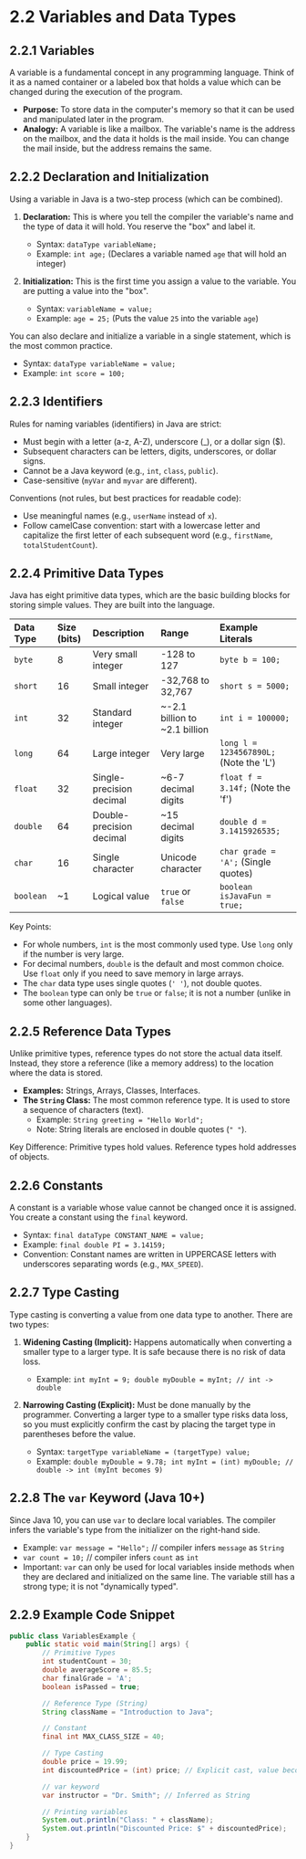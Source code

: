 # 2.2 Variables and Data Types

## 2.2.1 Variables

A variable is a fundamental concept in any programming language. Think of it as a named container or a labeled box that holds a value which can be changed during the execution of the program.

- **Purpose:** To store data in the computer's memory so that it can be used and manipulated later in the program.
- **Analogy:** A variable is like a mailbox. The variable's name is the address on the mailbox, and the data it holds is the mail inside. You can change the mail inside, but the address remains the same.

## 2.2.2 Declaration and Initialization

Using a variable in Java is a two-step process (which can be combined).

1.  **Declaration:** This is where you tell the compiler the variable's name and the type of data it will hold. You reserve the "box" and label it.

    - Syntax: `dataType variableName;`
    - Example: `int age;` (Declares a variable named `age` that will hold an integer)

2.  **Initialization:** This is the first time you assign a value to the variable. You are putting a value into the "box".
    - Syntax: `variableName = value;`
    - Example: `age = 25;` (Puts the value `25` into the variable `age`)

You can also declare and initialize a variable in a single statement, which is the most common practice.

- Syntax: `dataType variableName = value;`
- Example: `int score = 100;`

## 2.2.3 Identifiers

Rules for naming variables (identifiers) in Java are strict:

- Must begin with a letter (a-z, A-Z), underscore (\_), or a dollar sign ($).
- Subsequent characters can be letters, digits, underscores, or dollar signs.
- Cannot be a Java keyword (e.g., `int`, `class`, `public`).
- Case-sensitive (`myVar` and `myvar` are different).

Conventions (not rules, but best practices for readable code):

- Use meaningful names (e.g., `userName` instead of `x`).
- Follow camelCase convention: start with a lowercase letter and capitalize the first letter of each subsequent word (e.g., `firstName`, `totalStudentCount`).

## 2.2.4 Primitive Data Types

Java has eight primitive data types, which are the basic building blocks for storing simple values. They are built into the language.

| Data Type | Size (bits) | Description              | Range                         | Example Literals                       |
| :-------- | :---------- | :----------------------- | :---------------------------- | :------------------------------------- |
| `byte`    | 8           | Very small integer       | -128 to 127                   | `byte b = 100;`                        |
| `short`   | 16          | Small integer            | -32,768 to 32,767             | `short s = 5000;`                      |
| `int`     | 32          | Standard integer         | ~-2.1 billion to ~2.1 billion | `int i = 100000;`                      |
| `long`    | 64          | Large integer            | Very large                    | `long l = 1234567890L;` (Note the 'L') |
| `float`   | 32          | Single-precision decimal | ~6-7 decimal digits           | `float f = 3.14f;` (Note the 'f')      |
| `double`  | 64          | Double-precision decimal | ~15 decimal digits            | `double d = 3.1415926535;`             |
| `char`    | 16          | Single character         | Unicode character             | `char grade = 'A';` (Single quotes)    |
| `boolean` | ~1          | Logical value            | `true` or `false`             | `boolean isJavaFun = true;`            |

Key Points:

- For whole numbers, `int` is the most commonly used type. Use `long` only if the number is very large.
- For decimal numbers, `double` is the default and most common choice. Use `float` only if you need to save memory in large arrays.
- The `char` data type uses single quotes (`' '`), not double quotes.
- The `boolean` type can only be `true` or `false`; it is not a number (unlike in some other languages).

## 2.2.5 Reference Data Types

Unlike primitive types, reference types do not store the actual data itself. Instead, they store a reference (like a memory address) to the location where the data is stored.

- **Examples:** Strings, Arrays, Classes, Interfaces.
- **The `String` Class:** The most common reference type. It is used to store a sequence of characters (text).
  - Example: `String greeting = "Hello World";`
  - Note: String literals are enclosed in double quotes (`" "`).

Key Difference: Primitive types hold values. Reference types hold addresses of objects.

## 2.2.6 Constants

A constant is a variable whose value cannot be changed once it is assigned. You create a constant using the `final` keyword.

- Syntax: `final dataType CONSTANT_NAME = value;`
- Example: `final double PI = 3.14159;`
- Convention: Constant names are written in UPPERCASE letters with underscores separating words (e.g., `MAX_SPEED`).

## 2.2.7 Type Casting

Type casting is converting a value from one data type to another. There are two types:

1.  **Widening Casting (Implicit):** Happens automatically when converting a smaller type to a larger type. It is safe because there is no risk of data loss.

    - Example: `int myInt = 9; double myDouble = myInt; // int -> double`

2.  **Narrowing Casting (Explicit):** Must be done manually by the programmer. Converting a larger type to a smaller type risks data loss, so you must explicitly confirm the cast by placing the target type in parentheses before the value.
    - Syntax: `targetType variableName = (targetType) value;`
    - Example: `double myDouble = 9.78; int myInt = (int) myDouble; // double -> int (myInt becomes 9)`

## 2.2.8 The `var` Keyword (Java 10+)

Since Java 10, you can use `var` to declare local variables. The compiler infers the variable's type from the initializer on the right-hand side.

- Example: `var message = "Hello";` // compiler infers `message` as `String`
- `var count = 10;` // compiler infers `count` as `int`
- Important: `var` can only be used for local variables inside methods when they are declared and initialized on the same line. The variable still has a strong type; it is not "dynamically typed".

## 2.2.9 Example Code Snippet

```java
public class VariablesExample {
    public static void main(String[] args) {
        // Primitive Types
        int studentCount = 30;
        double averageScore = 85.5;
        char finalGrade = 'A';
        boolean isPassed = true;

        // Reference Type (String)
        String className = "Introduction to Java";

        // Constant
        final int MAX_CLASS_SIZE = 40;

        // Type Casting
        double price = 19.99;
        int discountedPrice = (int) price; // Explicit cast, value becomes 19

        // var keyword
        var instructor = "Dr. Smith"; // Inferred as String

        // Printing variables
        System.out.println("Class: " + className);
        System.out.println("Discounted Price: $" + discountedPrice);
    }
}
```
